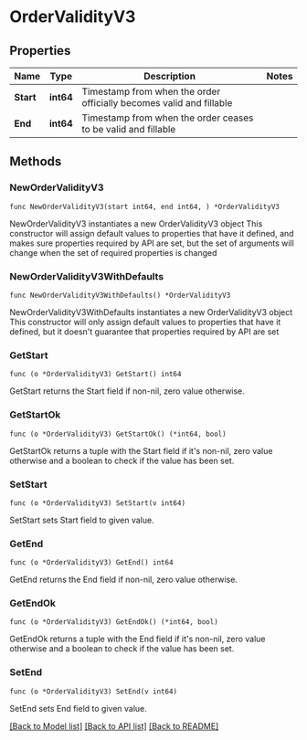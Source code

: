 # OrderValidityV3

## Properties

Name | Type | Description | Notes
------------ | ------------- | ------------- | -------------
**Start** | **int64** | Timestamp from when the order officially becomes valid and fillable | 
**End** | **int64** | Timestamp from when the order ceases to be valid and fillable | 

## Methods

### NewOrderValidityV3

`func NewOrderValidityV3(start int64, end int64, ) *OrderValidityV3`

NewOrderValidityV3 instantiates a new OrderValidityV3 object
This constructor will assign default values to properties that have it defined,
and makes sure properties required by API are set, but the set of arguments
will change when the set of required properties is changed

### NewOrderValidityV3WithDefaults

`func NewOrderValidityV3WithDefaults() *OrderValidityV3`

NewOrderValidityV3WithDefaults instantiates a new OrderValidityV3 object
This constructor will only assign default values to properties that have it defined,
but it doesn't guarantee that properties required by API are set

### GetStart

`func (o *OrderValidityV3) GetStart() int64`

GetStart returns the Start field if non-nil, zero value otherwise.

### GetStartOk

`func (o *OrderValidityV3) GetStartOk() (*int64, bool)`

GetStartOk returns a tuple with the Start field if it's non-nil, zero value otherwise
and a boolean to check if the value has been set.

### SetStart

`func (o *OrderValidityV3) SetStart(v int64)`

SetStart sets Start field to given value.


### GetEnd

`func (o *OrderValidityV3) GetEnd() int64`

GetEnd returns the End field if non-nil, zero value otherwise.

### GetEndOk

`func (o *OrderValidityV3) GetEndOk() (*int64, bool)`

GetEndOk returns a tuple with the End field if it's non-nil, zero value otherwise
and a boolean to check if the value has been set.

### SetEnd

`func (o *OrderValidityV3) SetEnd(v int64)`

SetEnd sets End field to given value.



[[Back to Model list]](../README.md#documentation-for-models) [[Back to API list]](../README.md#documentation-for-api-endpoints) [[Back to README]](../README.md)


